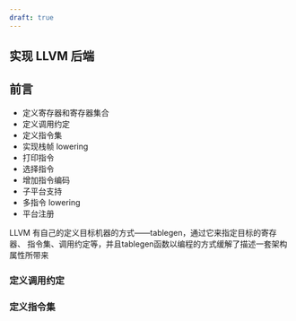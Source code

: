 ```yaml
---
draft: true
---
```


## 实现 LLVM 后端 



## 前言

- 定义寄存器和寄存器集合 
-  定义调用约定 
- 定义指令集 
- 实现栈帧 lowering
- 打印指令
-  选择指令
- 增加指令编码 
- 子平台支持 
-  多指令 lowering 
- 平台注册 



LLVM 有自己的定义目标机器的方式——tablegen，通过它来指定目标的寄存器、 指令集、调用约定等，并且tablegen函数以编程的方式缓解了描述一套架构属性所带来

### 定义调用约定





### 定义指令集



